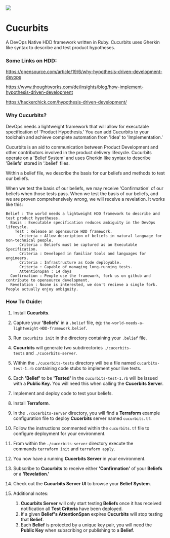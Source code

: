 <img src="https://media.giphy.com/media/3oEduQAsYcJKQH2XsI/giphy.gif" >

# Cucurbits

A DevOps Native HDD framework written in Ruby. Cucurbits uses Gherkin like syntax to describe and test product hypotheses.

### Some Links on HDD:

https://opensource.com/article/19/6/why-hypothesis-driven-development-devops

https://www.thoughtworks.com/de/insights/blog/how-implement-hypothesis-driven-development

https://hackerchick.com/hypothesis-driven-development/

### Why Cucurbits?

DevOps needs a lightweight framework that will allow for executable specification of 'Product Hypothesis.' You can add Cucurbits to your toolchain and achieve complete automation from 'Idea' to 'Implementation.'

Cucurbits is an aid to communication between Product Development and other contributors involved in the product delivery lifecycle.
Cucurbits operate on a 'Belief System' and uses Gherkin like syntax to describe 'Beliefs' stored in '.belief' files.

Within a belief file, we describe the basis for our beliefs and methods to test our beliefs. 

When we test the basis of our beliefs, we may receive 'Confirmation' of our beliefs when those tests pass. When we test the basis of our beliefs, and we are proven comprehensively wrong, we will receive a revelation. It works like this:

````
Belief : The world needs a lightweight HDD framework to describe and test product hypotheses.
  Basis : Executable specification reduces ambiguity in the DevOps lifecycle.
    Test : Release an opensource HDD framework.
      Criteria : Allow description of beliefs in natural language for non-technical people.
      Criteria : Beliefs must be captured as an Executable Specification.
      Criteria : Developed in familiar tools and languages for engineers.
      Criteria : Infrastructure as Code deployable.
      Criteria : Capable of managing long-running tests.
      AttentionSpan : 14 days
  Comfirmation : People use the framework, fork us on github and contribute to opensource development.
  Revelation : Noone is interested, we don't recieve a single fork. People actually enjoy ambiguity.
````

### How To Guide:

1. Install **Cucurbits**.

2. Capture your **'Beliefs'** in a `.belief` file, eg: `the-world-needs-a-lightweight-HDD-framework.belief`.

3. Run `cucurbits init` in the directory containing your `.belief` file.

4. **Cucurbits** will generate two subdirectories `./cucerbits-tests` and `./cucerbits-server`.

5. Within the `./cucerbits-tests` directory will be a file named `cucurbits-test-1.rb` containing code stubs to implement your live tests.

6. Each **'Belief'** to be **'Tested'** in the `cucurbits-test-1.rb` will be issued with a **Public Key.** You will need this when calling the **Cucerbits Server**.

7. Implement and deploy code to test your beliefs.

8. Install **Terraform**.

9. In the `./cucerbits-server` directory, you will find a **Terraform** example configuration file to deploy **Cucerbits** server named `cucurbits.tf`.

10. Follow the instructions commented within the `cucurbits.tf` file to configure deployment for your environment.

11. From within the `./cucerbits-server` directory execute the commands `terraform init` and `terraform apply`.

12. You now have a running **Cucerbits Server** in your environment.

13. Subscribe to **Cucurbits** to receive either **'Confirmation'** of your **Beliefs** or a **'Revelation.'**

14. Check out the **Cucurbits Server UI** to browse your **Belief System**.

15. Additional notes:
    1. **Cucurbits Server** will only start testing **Beliefs** once it has received notification all **Test Criteria** have been deployed.
    2. If a given **Belief's AttentionSpan** expires **Cucurbits** will stop testing that **Belief**.
    3. Each **Belief** is protected by a unique key pair, you will need the **Public Key** when subscribing or publishing to a **Belief**.
